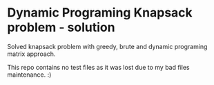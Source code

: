 # Dynamic Programing Knapsack problem - solution

Solved knapsack problem with greedy, brute and dynamic programing matrix approach. 

This repo contains no test files as it was lost due to my bad files maintenance. :)
